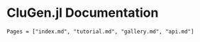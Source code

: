 # CluGen.jl Documentation

```@contents
Pages = ["index.md", "tutorial.md", "gallery.md", "api.md"]
```